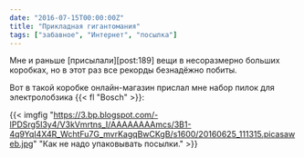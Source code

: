 ```yaml
---
date: "2016-07-15T00:00:00Z"
title: "Прикладная гигантомания"
tags: ["забавное", "Интернет", "посылка"]
---
```


Мне и раньше [присылали][post:189] вещи в несоразмерно больших коробках, но в этот раз все рекорды безнадёжно побиты.

Вот в такой коробке онлайн-магазин прислал мне набор пилок для электролобзика {{< fl "Bosch" >}}:

<!--more-->

{{< imgfig "https://3.bp.blogspot.com/-IPDSrg5I3y4/V3kVmrtns_I/AAAAAAAAmcs/3B1-4q9YqI4X4R_WchtFu7G_mvrKagqBwCKgB/s1600/20160625_111315.picasaweb.jpg" "Как не надо упаковывать посылки." >}}
